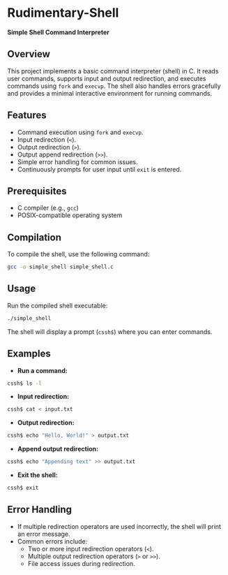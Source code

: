 # Rudimentary-Shell
**Simple Shell Command Interpreter**

## Overview

This project implements a basic command interpreter (shell) in C. It reads user commands, supports input and output redirection, and executes commands using `fork` and `execvp`. The shell also handles errors gracefully and provides a minimal interactive environment for running commands.

## Features

- Command execution using `fork` and `execvp`.
- Input redirection (`<`).
- Output redirection (`>`).
- Output append redirection (`>>`).
- Simple error handling for common issues.
- Continuously prompts for user input until `exit` is entered.

## Prerequisites

- C compiler (e.g., `gcc`)
- POSIX-compatible operating system

## Compilation

To compile the shell, use the following command:

```sh
gcc -o simple_shell simple_shell.c
```

## Usage

Run the compiled shell executable:
```sh
./simple_shell
```

The shell will display a prompt (`cssh$`) where you can enter commands.

## Examples

- **Run a command:**
```sh
cssh$ ls -l
```

- **Input redirection:**
```sh
cssh$ cat < input.txt
```

- **Output redirection:**
```sh
cssh$ echo "Hello, World!" > output.txt
```

- **Append output redirection:**
```sh
cssh$ echo "Appending text" >> output.txt
```

- **Exit the shell:**
```sh
cssh$ exit
```

## Error Handling

- If multiple redirection operators are used incorrectly, the shell will print an error message.
- Common errors include:
    - Two or more input redirection operators (`<`).
    - Multiple output redirection operators (`>` or `>>`).
    - File access issues during redirection.
